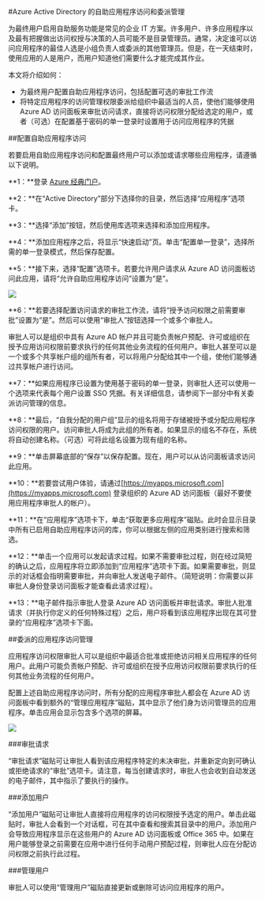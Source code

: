 <properties
	pageTitle="Azure Active Directory 的自助应用程序访问和委派管理 | Windows Azure"
	description="本文介绍如何使用 Azure Active Directory 启用自助应用程序访问和委派管理"
	services="active-directory"
	documentationCenter=""
	authors="asmalser-msft"
	manager="stevenpo"
	editor=""/>

<tags
	ms.service="active-directory"
	ms.date="12/14/2015"
	wacn.date="01/29/2016"/>

#Azure Active Directory 的自助应用程序访问和委派管理

为最终用户启用自助服务功能是常见的企业 IT 方案。许多用户、许多应用程序以及最有把握做出访问权授与决策的人员可能不是目录管理员。通常，决定谁可以访问应用程序的最佳人选是小组负责人或委派的其他管理员。但是，在一天结束时，使用应用的人是用户，而用户知道他们需要什么才能完成其作业。

本文将介绍如何：

* 为最终用户配置自助应用程序访问，包括配置可选的审批工作流 
* 将特定应用程序的访问管理权限委派给组织中最适当的人员，使他们能够使用 Azure AD 访问面板来审批访问请求，直接将访问权限分配给选定的用户，或者（可选）在配置基于密码的单一登录时设置用于访问应用程序的凭据


##配置自助应用程序访问

若要启用自助应用程序访问和配置最终用户可以添加或请求哪些应用程序，请遵循以下说明。

**1：**登录 [Azure 经典门户](https://manage.windowsazure.cn/)。

**2：**在“Active Directory”部分下选择你的目录，然后选择“应用程序”选项卡。

**3：**选择“添加”按钮，然后使用库选项来选择和添加应用程序。

**4：**添加应用程序之后，将显示“快速启动”页。单击“配置单一登录”，选择所需的单一登录模式，然后保存配置。

**5：**接下来，选择“配置”选项卡。若要允许用户请求从 Azure AD 访问面板访问此应用，请将“允许自助应用程序访问”设置为“是”。

![][1]

**6：**若要选择配置访问请求的审批工作流，请将“授予访问权限之前需要审批”设置为“是”。然后可以使用“审批人”按钮选择一个或多个审批人。

审批人可以是组织中具有 Azure AD 帐户并且可能负责帐户预配、许可或组织在授予应用访问权限前要求执行的任何其他业务流程的任何用户。审批人甚至可以是一个或多个共享帐户组的组所有者，可以将用户分配给其中一个组，使他们能够通过共享帐户进行访问。



**7：**如果应用程序已设置为使用基于密码的单一登录，则审批人还可以使用一个选项来代表每个用户设置 SSO 凭据。有关详细信息，请参阅下一部分中有关委派访问管理的信息。

**8：**最后，“自我分配的用户组”显示的组名将用于存储被授予或分配应用程序访问权限的用户。访问审批人将成为此组的所有者。如果显示的组名不存在，系统将自动创建名称。（可选）可将此组名设置为现有组的名称。

**9：**单击屏幕底部的“保存”以保存配置。现在，用户可以从访问面板请求访问此应用。

**10：**若要尝试用户体验，请通过[https://myapps.microsoft.com](https://myapps.microsoft.com) 登录组织的 Azure AD 访问面板（最好不要使用应用程序审批人的帐户）。

**11：**在“应用程序”选项卡下，单击“获取更多应用程序”磁贴。此时会显示目录中所有已启用自助应用程序访问的库，你可以根据左侧的应用类别进行搜索和筛选。

**12：**单击一个应用可以发起请求过程。如果不需要审批过程，则在经过简短的确认之后，应用程序将立即添加到“应用程序”选项卡下面。如果需要审批，则显示的对话框会指明需要审批，并向审批人发送电子邮件。（简短说明：你需要以非审批人身份登录访问面板才能查看此请求过程）。

**13：**电子邮件指示审批人登录 Azure AD 访问面板并审批请求。审批人批准请求（并执行你定义的任何特殊过程）之后，用户将看到该应用程序出现在其可登录的“应用程序”选项卡下面。

##委派的应用程序访问管理

应用程序访问权限审批人可以是组织中最适合批准或拒绝访问相关应用程序的任何用户。此用户可能负责帐户预配、许可或组织在授予应用访问权限前要求执行的任何其他业务流程的任何用户。
 
配置上述自助应用程序访问时，所有分配的应用程序审批人都会在 Azure AD 访问面板中看到额外的“管理应用程序”磁贴，其中显示了他们身为访问管理员的应用程序。单击应用会显示包含多个选项的屏幕。

![][2]

###审批请求

“审批请求”磁贴可让审批人看到该应用程序特定的未决审批，并重新定向到可确认或拒绝请求的“审批”选项卡。请注意，每当创建请求时，审批人也会收到自动发送的电子邮件，其中指示了要执行的操作。

###添加用户

“添加用户”磁贴可让审批人直接将应用程序的访问权限授予选定的用户。单击此磁贴时，审批人会看到一个对话框，可在其中查看和搜索其目录中的用户。添加用户会导致应用程序显示在这些用户的 Azure AD 访问面板或 Office 365 中。如果在用户能够登录之前需要在应用中进行任何手动用户预配过程，则审批人应在分配访问权限之前执行此过程。

###管理用户

审批人可以使用“管理用户”磁贴直接更新或删除可访问应用程序的用户。

<!--Image references-->
[1]: ./media/active-directory-self-service-application-access/ssaa_admin.PNG
[2]: ./media/active-directory-self-service-application-access/ssaa_ap_manage_app.PNG
[3]: ./media/active-directory-self-service-application-access/ssaa_ap_manage_app_config.PNG

<!---HONumber=Mooncake_0118_2016-->
